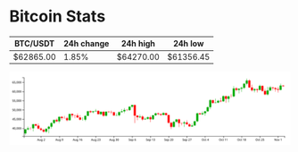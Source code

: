 # Bitcoin Stats

BTC/USDT|24h change|24h high|24h low|
|---|---|---|---|
|$62865.00|1.85%|$64270.00|$61356.45|

<img src="./chart.svg">
